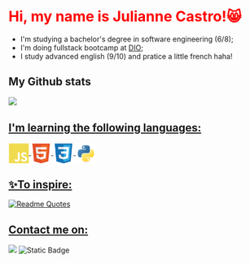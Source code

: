 <h1 style="color: #FF0000;">Hi, my name is Julianne Castro!😸</h1>

- I'm studying a bachelor's degree in software engineering (6/8);
- I'm doing fullstack bootcamp at [DIO](https://web.dio.me/);
- I study advanced english (9/10) and pratice a little french haha!
## My Github stats
<div>
  <a href="https://github.com/jucastrum">
  <img height="180cm" src="https://github-readme-stats.vercel.app/api?username=jucastrum&theme=transparent&bg_color=ec63a1&border_color=fff&show_icons=true&icon_color=fff&title_color=fff&text_color=fff&hide_title=true&hide_stars"/a>  
</div>
   
## I'm learning the following languages:
<div>
  <img align="center" alt="Ju-Js" height="40" width="40" src="https://raw.githubusercontent.com/devicons/devicon/master/icons/javascript/javascript-plain.svg">
  <img align="center" alt="Ju-HTML" height="40" width="40" src="https://raw.githubusercontent.com/devicons/devicon/master/icons/html5/html5-original.svg">
  <img align="center" alt="Ju-CSS" height="40" width="40" src="https://raw.githubusercontent.com/devicons/devicon/master/icons/css3/css3-original.svg">
  <img align="center" alt="Ju-Python" height="40" width="40" src="https://raw.githubusercontent.com/devicons/devicon/master/icons/python/python-original.svg">
</div>


## ✨To inspire:

![Readme Quotes](https://quotes-github-readme.vercel.app/api?type=horizontal&theme=dracula)

## Contact me on:
<div> 
  <a href="https://instagram.com/jucastrum" target="_blank"><img src="https://img.shields.io/badge/-Instagram-ec63a1?style=for-the-badge&logo=instagram&logoColor=white" target="_blank"></a>
  <img alt="Static Badge" src="https://img.shields.io/badge/Portfolio-ec63a1?style=flat&link=https%3A%2F%2Fjuportifolio.vercel.app%2F">
</div>

